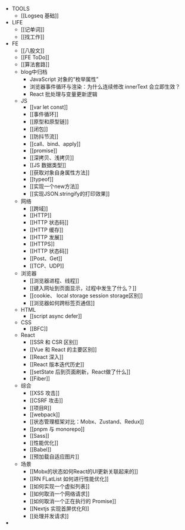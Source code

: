 - TOOLS
	- [[Logseq 基础]]
- LIFE
	- [[记单词]]
	- [[找工作]]
- FE
	- [[八股文]]
	- [[FE ToDo]]
	- [[算法套路]]
	- blog中归档
		- JavaScript 对象的“枚举属性”
		- 浏览器事件循环与渲染：为什么连续修改 innerText 会立即生效？
		- React 批处理与变量更新逻辑
	- JS
		- [[var let const]]
		- [[事件循环]]
		- [[原型和原型链]]
		- [[闭包]]
		- [[防抖节流]]
		- [[call、bind、apply]]
		- [[promise]]
		- [[深拷贝、浅拷贝]]
		- [[JS 数据类型]]
		- [[获取对象自身属性方法]]
		- [[typeof]]
		- [[实现一个new方法]]
		- [[实现JSON.stringify的打印效果]]
	- 网络
		- [[跨域]]
		- [[HTTP]]
		- [[HTTP 状态码]]
		- [[HTTP 缓存]]
		- [[HTTP 发展]]
		- [[HTTPS]]
		- [[HTTP 状态码]]
		- [[Post、Get]]
		- [[TCP、UDP]]
	- 浏览器
		- [[浏览器进程、线程]]
		- [[键入网址到页面显示，过程中发生了什么？]]
		- [[cookie、 local storage session storage区别]]
		- [[浏览器如何跨标签页通信]]
	- HTML
		- [[script async defer]]
	- CSS
		- [[BFC]]
	- React
		- [[SSR 和 CSR 区别]]
		- [[Vue 和 React 的主要区别]]
		- [[React 深入]]
		- [[React 版本迭代历史]]
		- [[setState 后到页面刷新，React做了什么]]
		- [[Fiber]]
	- 综合
		- [[XSS 攻击]]
		- [[CSRF 攻击]]
		- [[项目R]]
		- [[webpack]]
		- [[状态管理框架对比：Mobx、Zustand、Redux]]
		- [[pnpm 与 monorepo]]
		- [[Sass]]
		- [[性能优化]]
		- [[Babel]]
		- [[预加载自适应图片]]
	- 场景
		- [[Mobx的状态如何React的UI更新关联起来的]]
		- [[RN FLatList 如何进行性能优化]]
		- [[如何实现一个虚拟列表]]
		- [[如何取消一个网络请求]]
		- [[如何取消一个正在执行的 Promise]]
		- [[Nextjs 实现首屏优化R]]
		- [[处理并发请求]]
-